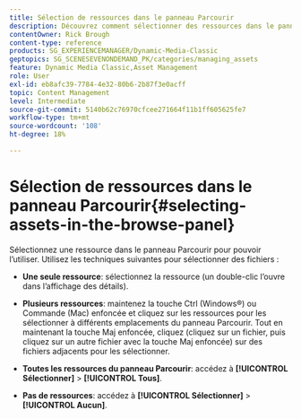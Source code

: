 ```yaml
---
title: Sélection de ressources dans le panneau Parcourir
description: Découvrez comment sélectionner des ressources dans le panneau Parcourir d’Adobe Dynamic Media Classic.
contentOwner: Rick Brough
content-type: reference
products: SG_EXPERIENCEMANAGER/Dynamic-Media-Classic
geptopics: SG_SCENESEVENONDEMAND_PK/categories/managing_assets
feature: Dynamic Media Classic,Asset Management
role: User
exl-id: eb8afc39-7784-4e32-80b6-2b87f3e0acff
topic: Content Management
level: Intermediate
source-git-commit: 5140b62c76970cfcee271664f11b1ff605625fe7
workflow-type: tm+mt
source-wordcount: '108'
ht-degree: 18%

---
```


# Sélection de ressources dans le panneau Parcourir{#selecting-assets-in-the-browse-panel}

Sélectionnez une ressource dans le panneau Parcourir pour pouvoir l’utiliser. Utilisez les techniques suivantes pour sélectionner des fichiers :

* **Une seule ressource**: sélectionnez la ressource (un double-clic l’ouvre dans l’affichage des détails).

* **Plusieurs ressources**: maintenez la touche Ctrl (Windows®) ou Commande (Mac) enfoncée et cliquez sur les ressources pour les sélectionner à différents emplacements du panneau Parcourir. Tout en maintenant la touche Maj enfoncée, cliquez (cliquez sur un fichier, puis cliquez sur un autre fichier avec la touche Maj enfoncée) sur des fichiers adjacents pour les sélectionner.

* **Toutes les ressources du panneau Parcourir**: accédez à **[!UICONTROL Sélectionner]** > **[!UICONTROL Tous]**.

* **Pas de ressources**: accédez à **[!UICONTROL Sélectionner]** > **[!UICONTROL Aucun]**.
